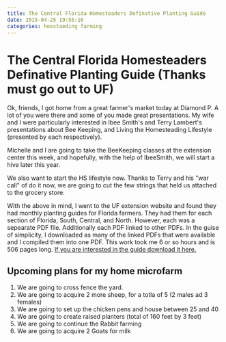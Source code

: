 ```yaml
---
title: The Central Florida Homesteaders Definative Planting Guide
date: 2015-04-25 19:55:16
categories: hoestaeding farming
---
```

#  The Central Florida Homesteaders Definative Planting Guide (Thanks must go out to UF)

Ok, friends, I got home from a great farmer's market today at Diamond P. A lot of you were there and some of you made great presentations. My wife and I were particularly interested in Ibee Smith's and Terry Lambert's presentations about Bee Keeping, and Living the Homesteading Lifestyle (presented by each respectively).

Michelle and I are going to take the BeeKeeping classes at the extension center this week, and hopefully, with the help of IbeeSmith, we will start a hive later this year.

We also want to start the HS lifestyle now. Thanks to Terry and his "war call" of do it now, we are going to cut the few strings that held us attached to the grocery store.

With the above in mind, I went to the UF extension website and found they had monthly planting guides for Florida farmers. They had them for each section of Florida, South, Central, and North. However, each was a sepearate PDF file. Additionally each PDF linked to other PDFs. In the guise of simplicity, I downloaded as many of the linked PDFs that were available and I compiled them into one PDF. This work took me 6 or so hours and is 506 pages long. [If you are interested in the guide download it here.](../downloads/CFlPlanting.pdf)

## Upcoming plans for my home microfarm

1. We are going to cross fence the yard.
2. We are going to acquire 2 more sheep, for a totla of 5 (2 males ad 3 females)
3. We are going to set up the chicken pens and house between 25 and 40
4. We are going to create raised planters (total of 160 feet by 3 feet)
5. We are going to continue the Rabbit farming
6. We are going to acquire 2 Goats for milk

